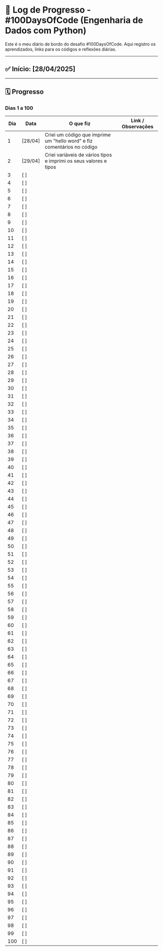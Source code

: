 # 📓 Log de Progresso - #100DaysOfCode (Engenharia de Dados com Python)

Este é o meu diário de bordo do desafio #100DaysOfCode. Aqui registro os aprendizados, links para os códigos e reflexões diárias.

---

## ✅ Início: [28/04/2025]

---

## 🗓️ Progresso

### Dias 1 a 100

| Dia | Data       | O que fiz                                                 | Link / Observações                   |
|-----|------------|-----------------------------------------------------------|--------------------------------------|
| 1   | [28/04]    | Criei um código que imprime um "hello word" e fiz comentários no código |                                      |
| 2   | [29/04]    | Criei variáveis de vários tipos e imprimi os seus valores e tipos       |                                      |
| 3   | [     ]    |                                                           |                                      |
| 4   | [     ]    |                                                           |                                      |
| 5   | [     ]    |                                                           |                                      |
| 6   | [     ]    |                                                           |                                      |
| 7   | [     ]    |                                                           |                                      |
| 8   | [     ]    |                                                           |                                      |
| 9   | [     ]    |                                                           |                                      |
| 10  | [     ]    |                                                           |                                      |
| 11  | [     ]    |                                                           |                                      |
| 12  | [     ]    |                                                           |                                      |
| 13  | [     ]    |                                                           |                                      |
| 14  | [     ]    |                                                           |                                      |
| 15  | [     ]    |                                                           |                                      |
| 16  | [     ]    |                                                           |                                      |
| 17  | [     ]    |                                                           |                                      |
| 18  | [     ]    |                                                           |                                      |
| 19  | [     ]    |                                                           |                                      |
| 20  | [     ]    |                                                           |                                      |
| 21  | [     ]    |                                                           |                                      |
| 22  | [     ]    |                                                           |                                      |
| 23  | [     ]    |                                                           |                                      |
| 24  | [     ]    |                                                           |                                      |
| 25  | [     ]    |                                                           |                                      |
| 26  | [     ]    |                                                           |                                      |
| 27  | [     ]    |                                                           |                                      |
| 28  | [     ]    |                                                           |                                      |
| 29  | [     ]    |                                                           |                                      |
| 30  | [     ]    |                                                           |                                      |
| 31  | [     ]    |                                                           |                                      |
| 32  | [     ]    |                                                           |                                      |
| 33  | [     ]    |                                                           |                                      |
| 34  | [     ]    |                                                           |                                      |
| 35  | [     ]    |                                                           |                                      |
| 36  | [     ]    |                                                           |                                      |
| 37  | [     ]    |                                                           |                                      |
| 38  | [     ]    |                                                           |                                      |
| 39  | [     ]    |                                                           |                                      |
| 40  | [     ]    |                                                           |                                      |
| 41  | [     ]    |                                                           |                                      |
| 42  | [     ]    |                                                           |                                      |
| 43  | [     ]    |                                                           |                                      |
| 44  | [     ]    |                                                           |                                      |
| 45  | [     ]    |                                                           |                                      |
| 46  | [     ]    |                                                           |                                      |
| 47  | [     ]    |                                                           |                                      |
| 48  | [     ]    |                                                           |                                      |
| 49  | [     ]    |                                                           |                                      |
| 50  | [     ]    |                                                           |                                      |
| 51  | [     ]    |                                                           |                                      |
| 52  | [     ]    |                                                           |                                      |
| 53  | [     ]    |                                                           |                                      |
| 54  | [     ]    |                                                           |                                      |
| 55  | [     ]    |                                                           |                                      |
| 56  | [     ]    |                                                           |                                      |
| 57  | [     ]    |                                                           |                                      |
| 58  | [     ]    |                                                           |                                      |
| 59  | [     ]    |                                                           |                                      |
| 60  | [     ]    |                                                           |                                      |
| 61  | [     ]    |                                                           |                                      |
| 62  | [     ]    |                                                           |                                      |
| 63  | [     ]    |                                                           |                                      |
| 64  | [     ]    |                                                           |                                      |
| 65  | [     ]    |                                                           |                                      |
| 66  | [     ]    |                                                           |                                      |
| 67  | [     ]    |                                                           |                                      |
| 68  | [     ]    |                                                           |                                      |
| 69  | [     ]    |                                                           |                                      |
| 70  | [     ]    |                                                           |                                      |
| 71  | [     ]    |                                                           |                                      |
| 72  | [     ]    |                                                           |                                      |
| 73  | [     ]    |                                                           |                                      |
| 74  | [     ]    |                                                           |                                      |
| 75  | [     ]    |                                                           |                                      |
| 76  | [     ]    |                                                           |                                      |
| 77  | [     ]    |                                                           |                                      |
| 78  | [     ]    |                                                           |                                      |
| 79  | [     ]    |                                                           |                                      |
| 80  | [     ]    |                                                           |                                      |
| 81  | [     ]    |                                                           |                                      |
| 82  | [     ]    |                                                           |                                      |
| 83  | [     ]    |                                                           |                                      |
| 84  | [     ]    |                                                           |                                      |
| 85  | [     ]    |                                                           |                                      |
| 86  | [     ]    |                                                           |                                      |
| 87  | [     ]    |                                                           |                                      |
| 88  | [     ]    |                                                           |                                      |
| 89  | [     ]    |                                                           |                                      |
| 90  | [     ]    |                                                           |                                      |
| 91  | [     ]    |                                                           |                                      |
| 92  | [     ]    |                                                           |                                      |
| 93  | [     ]    |                                                           |                                      |
| 94  | [     ]    |                                                           |                                      |
| 95  | [     ]    |                                                           |                                      |
| 96  | [     ]    |                                                           |                                      |
| 97  | [     ]    |                                                           |                                      |
| 98  | [     ]    |                                                           |                                      |
| 99  | [     ]    |                                                           |                                      |
| 100 | [     ]    |                                                           |                                      |